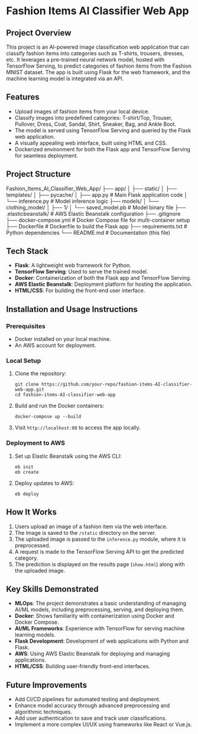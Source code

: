 # Fashion Items AI Classifier Web App

## Project Overview

This project is an AI-powered image classification web application that can classify fashion items into categories such as T-shirts, trousers, dresses, etc. It leverages a pre-trained neural network model, hosted with TensorFlow Serving, to predict categories of fashion items from the Fashion MNIST dataset. The app is built using Flask for the web framework, and the machine learning model is integrated via an API.

## Features

- Upload images of fashion items from your local device.
- Classify images into predefined categories: T-shirt/Top, Trouser, Pullover, Dress, Coat, Sandal, Shirt, Sneaker, Bag, and Ankle Boot.
- The model is served using TensorFlow Serving and queried by the Flask web application.
- A visually appealing web interface, built using HTML and CSS.
- Dockerized environment for both the Flask app and TensorFlow Serving for seamless deployment.

## Project Structure

Fashion_Items_AI_Classifier_Web_App/ ├── app/ │ ├── static/ │ ├── templates/ │ ├── pycache/ │ ├── app.py # Main Flask application code │ └── inference.py # Model inference logic ├── models/ │ └── clothing_model/ │ ├── 1/ │ └── saved_model.pb # Model binary file ├── .elasticbeanstalk/ # AWS Elastic Beanstalk configuration ├── .gitignore ├── docker-compose.yml # Docker Compose file for multi-container setup ├── Dockerfile # Dockerfile to build the Flask app ├── requirements.txt # Python dependencies └── README.md # Documentation (this file)


## Tech Stack

- **Flask**: A lightweight web framework for Python.
- **TensorFlow Serving**: Used to serve the trained model.
- **Docker**: Containerization of both the Flask app and TensorFlow Serving.
- **AWS Elastic Beanstalk**: Deployment platform for hosting the application.
- **HTML/CSS**: For building the front-end user interface.

## Installation and Usage Instructions

### Prerequisites

- Docker installed on your local machine.
- An AWS account for deployment.

### Local Setup

1. Clone the repository:
    ```
    git clone https://github.com/your-repo/fashion-items-AI-classifier-web-app.git
    cd fashion-items-AI-classifier-web-app
    ```

2. Build and run the Docker containers:
    ```
    docker-compose up --build
    ```

3. Visit `http://localhost:80` to access the app locally.

### Deployment to AWS

1. Set up Elastic Beanstalk using the AWS CLI:
    ```
    eb init
    eb create
    ```

2. Deploy updates to AWS:
    ```
    eb deploy
    ```

## How It Works

1. Users upload an image of a fashion item via the web interface.
2. The image is saved to the `/static` directory on the server.
3. The uploaded image is passed to the `inference.py` module, where it is preprocessed.
4. A request is made to the TensorFlow Serving API to get the predicted category.
5. The prediction is displayed on the results page (`show.html`) along with the uploaded image.

## Key Skills Demonstrated

- **MLOps**: The project demonstrates a basic understanding of managing AI/ML models, including preprocessing, serving, and deploying them.
- **Docker**: Shows familiarity with containerization using Docker and Docker Compose.
- **AI/ML Frameworks**: Experience with TensorFlow for serving machine learning models.
- **Flask Development**: Development of web applications with Python and Flask.
- **AWS**: Using AWS Elastic Beanstalk for deploying and managing applications.
- **HTML/CSS**: Building user-friendly front-end interfaces.

## Future Improvements

- Add CI/CD pipelines for automated testing and deployment.
- Enhance model accuracy through advanced preprocessing and algorithmic techniques.
- Add user authentication to save and track user classifications.
- Implement a more complex UI/UX using frameworks like React or Vue.js.

